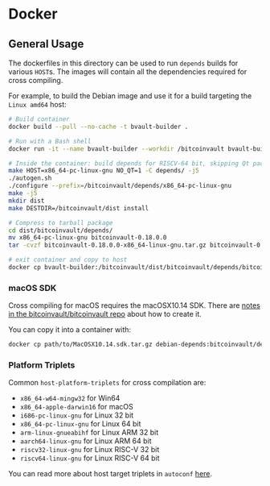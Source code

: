 # Docker

## General Usage

The dockerfiles in this directory can be used to run `depends` builds for various `HOST`s.
The images will contain all the dependencies required for cross compiling.

For example, to build the Debian image and use it for a build targeting the `Linux amd64` host:

```bash
# Build container
docker build --pull --no-cache -t bvault-builder .

# Run with a Bash shell
docker run -it --name bvault-builder --workdir /bitcoinvault bvault-builder /bin/bash

# Inside the container: build depends for RISCV-64 bit, skipping Qt packages
make HOST=x86_64-pc-linux-gnu NO_QT=1 -C depends/ -j5
./autogen.sh
./configure --prefix=/bitcoinvault/depends/x86_64-pc-linux-gnu
make -j5
mkdir dist
make DESTDIR=/bitcoinvault/dist install

# Compress to tarball package
cd dist/bitcoinvault/depends/
mv x86_64-pc-linux-gnu bitcoinvault-0.18.0.0
tar -cvzf bitcoinvault-0.18.0.0-x86_64-linux-gnu.tar.gz bitcoinvault-0.18.0.0

# exit container and copy to host
docker cp bvault-builder:/bitcoinvault/dist/bitcoinvault/depends/bitcoinvault-0.18.0.0-x86_64-linux-gnu.tar.gz ~/bvault-builder
```

### macOS SDK
Cross compiling for macOS requires the macOSX10.14 SDK.
There are [notes in the bitcoinvault/bitcoinvault repo](https://github.com/bitcoinvault/bitcoinvault/tree/master/contrib/macdeploy#sdk-extraction) about how to create it.

You can copy it into a container with:
```bash
docker cp path/to/MacOSX10.14.sdk.tar.gz debian-depends:bitcoinvault/depends/SDKs
```

### Platform Triplets
Common `host-platform-triplets` for cross compilation are:

- `x86_64-w64-mingw32` for Win64
- `x86_64-apple-darwin16` for macOS
- `i686-pc-linux-gnu` for Linux 32 bit
- `x86_64-pc-linux-gnu` for Linux 64 bit
- `arm-linux-gnueabihf` for Linux ARM 32 bit
- `aarch64-linux-gnu` for Linux ARM 64 bit
- `riscv32-linux-gnu` for Linux RISC-V 32 bit
- `riscv64-linux-gnu` for Linux RISC-V 64 bit

You can read more about host target triplets in `autoconf` [here](https://www.gnu.org/software/autoconf/manual/autoconf-2.69/html_node/Specifying-Target-Triplets.html).
